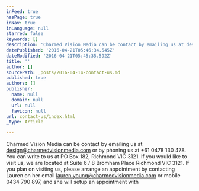 ```yaml
---
inFeed: true
hasPage: true
inNav: true
inLanguage: null
starred: false
keywords: []
description: 'Charmed Vision Media can be contact by emailing us at design@charmedvisionmedia.com or by phoning us at +61 0478 130 478. You can write to us at PO Box 182, Richmond VIC 3121. If you would like to visit us, we are located at Suite 6 / 8 Bromham Place Richmond VIC 3121. If you plan on visiting us, please arrange an appointment by contacting Lauren on her email lauren.young@charmedvisionmedia.com or mobile 0434 790 897, and she will setup an appointment with '
datePublished: '2016-04-21T05:46:34.545Z'
dateModified: '2016-04-21T05:45:35.592Z'
title: ''
author: []
sourcePath: _posts/2016-04-14-contact-us.md
published: true
authors: []
publisher:
  name: null
  domain: null
  url: null
  favicon: null
url: contact-us/index.html
_type: Article

---
```

Charmed Vision Media can be contact by emailing us at design@charmedvisionmedia.com or by phoning us at +61 0478 130 478\. You can write to us at PO Box 182, Richmond VIC 3121\. If you would like to visit us, we are located at Suite 6 / 8 Bromham Place Richmond VIC 3121\. If you plan on visiting us, please arrange an appointment by contacting Lauren on her email lauren.young@charmedvisionmedia.com or mobile 0434 790 897, and she will setup an appointment with